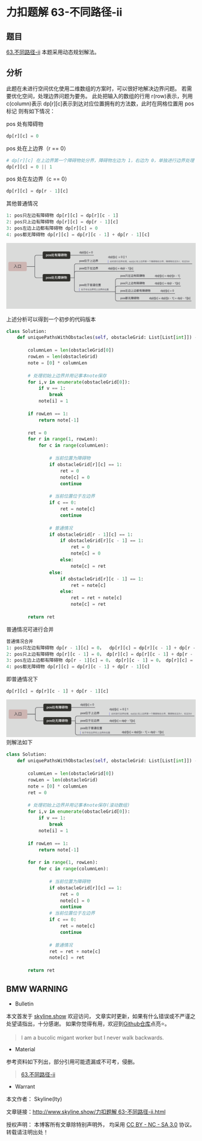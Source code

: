 # 力扣题解 63-不同路径-ii

## 题目

[63.不同路径-ii](https://leetcode.cn/problems/unique-paths-ii/)
本题采用动态规划解法。

## 分析

此题在未进行空间优化使用二维数组的方案时，可以很好地解决边界问题。
若需要优化空间，处理边界问题为要务。
此处把输入的数组的行用 r(row)表示，列用 c(column)表示
dp[r][c]表示到达对应位置拥有的方法数，此时在网格位置用 pos 标记
则有如下情况：

pos 处有障碍物

```py
dp[r][c] = 0
```

pos 处在上边界（r == 0）

```py
# dp[r][c] 在上边界第一个障碍物处分界，障碍物左边为 1，右边为 0，单独进行边界处理
dp[r][c] = 0 || 1
```

pos 处在左边界（c == 0）

```py
dp[r][c] = dp[r - 1][c]
```

其他普通情况

```py
1: pos只左边有障碍物 dp[r][c] = dp[r][c - 1]
2: pos只上边有障碍物 dp[r][c] = dp[r - 1][c]
3: pos左边上边都有障碍物 dp[r][c] = 0
4: pos都无障碍物 dp[r][c] = dp[r][c - 1] + dp[r - 1][c]
```

![力扣题解63-不同路径-ii20220713165512](https://raw.githubusercontent.com/skylinety/blog-pics/master/imgs/%E5%8A%9B%E6%89%A3%E9%A2%98%E8%A7%A363-%E4%B8%8D%E5%90%8C%E8%B7%AF%E5%BE%84-ii20220713165512.png)

上述分析可以得到一个初步的代码版本

```py
class Solution:
    def uniquePathsWithObstacles(self, obstacleGrid: List[List[int]]) -> int:

        columnLen = len(obstacleGrid[0])
        rowLen = len(obstacleGrid)
        note = [0] * columnLen

        # 处理初始上边界并用记事本note保存
        for i,v in enumerate(obstacleGrid[0]):
            if v == 1:
                break
            note[i] = 1

        if rowLen == 1:
            return note[-1]

        ret = 0
        for r in range(1, rowLen):
            for c in range(columnLen):

                # 当前位置为障碍物
                if obstacleGrid[r][c] == 1:
                    ret = 0
                    note[c] = 0
                    continue

                # 当前位置位于左边界
                if c == 0:
                    ret = note[c]
                    continue

                # 普通情况
                if obstacleGrid[r - 1][c] == 1:
                    if obstacleGrid[r][c - 1] == 1:
                        ret = 0
                        note[c] = 0
                    else:
                        note[c] = ret
                else:
                    if obstacleGrid[r][c - 1] == 1:
                        ret = note[c]
                    else:
                        ret = ret + note[c]
                        note[c] = ret

        return ret
```

普通情况可进行合并

```py
普通情况合并
1: pos只左边有障碍物 dp[r - 1][c] = 0，  dp[r][c] = dp[r][c - 1] + dp[r - 1][c]
2: pos只上边有障碍物 dp[r][c - 1] = 0， dp[r][c] = dp[r][c - 1] + dp[r - 1][c]
3: pos左边上边都有障碍物 dp[r - 1][c] = 0， dp[r][c - 1] = 0， dp[r][c] = dp[r][c - 1] + dp[r - 1][c]
4: pos都无障碍物 dp[r][c] = dp[r][c - 1] + dp[r - 1][c]
```

即普通情况下

```py
dp[r][c] = dp[r][c - 1] + dp[r - 1][c]
```

![力扣题解63-不同路径-ii20220713173148](https://raw.githubusercontent.com/skylinety/blog-pics/master/imgs/%E5%8A%9B%E6%89%A3%E9%A2%98%E8%A7%A363-%E4%B8%8D%E5%90%8C%E8%B7%AF%E5%BE%84-ii20220713173148.png)
则解法如下

```py
class Solution:
    def uniquePathsWithObstacles(self, obstacleGrid: List[List[int]]) -> int:

        columnLen = len(obstacleGrid[0])
        rowLen = len(obstacleGrid)
        note = [0] * columnLen
        ret = 0

        # 处理初始上边界并用记事本note保存(滚动数组)
        for i,v in enumerate(obstacleGrid[0]):
            if v == 1:
                break
            note[i] = 1

        if rowLen == 1:
            return note[-1]

        for r in range(1, rowLen):
            for c in range(columnLen):

                # 当前位置为障碍物
                if obstacleGrid[r][c] == 1:
                    ret = 0
                    note[c] = 0
                    continue
                # 当前位置位于左边界
                if c == 0:
                    ret = note[c]
                    continue

                # 普通情况
                ret = ret + note[c]
                note[c] = ret

        return ret
```

## BMW WARNING

- Bulletin

本文首发于 [skyline.show](http://www.skyline.show) 欢迎访问，
文章实时更新，如果有什么错误或不严谨之处望请指出，十分感谢。
如果你觉得有用，欢迎到[Github仓库](https://github.com/skylinety/Blog)点亮⭐️。

> I am a bucolic migant worker but I never walk backwards.

- Material

参考资料如下列出，部分引用可能遗漏或不可考，侵删。

> [63.不同路径-ii](https://leetcode.cn/problems/unique-paths-ii/)

- Warrant

本文作者： Skyline(lty)

文章链接：[http://www.skyline.show/力扣题解 63-不同路径-ii.html](http://www.skyline.show/力扣题解63-不同路径-ii.html)

授权声明： 本博客所有文章除特别声明外， 均采用 [CC BY - NC - SA 3.0](https://creativecommons.org/licenses/by-nc-sa/3.0/deed.zh) 协议。 转载请注明出处！

